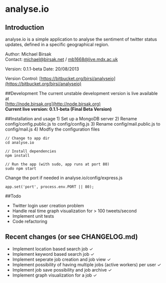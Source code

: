# analyse.io
## Introduction
analyse.io is a simple application to analyse the sentiment of twitter status updates, defined in a specific geographical region.

Author: Michael Birsak  
Contact: [michael@birsak.net](mailto:michael@birsak.net) / [mb1668@live.mdx.ac.uk](mailto:mb1668@live.mdx.ac.uk)

Version: 0.1.1-beta
Date: 20/08/2013

Version Control: [https://bitbucket.org/birsi/analyseio](https://bitbucket.org/birsi/analyseio)

##Development
The current unstable development version is live available at  
[http://node.birsak.org](http://node.birsak.org)  
**Current live version: 0.1.1-beta (Final Beta Version)**

##Installation and usage
    1) Set up a MongoDB server
    2) Rename config/config.public.js to config/config.js
    3) Rename config/mail.public.js to config/mail.js
    4) Modfiy the configuration files

    // Change to app dir
    cd analyse.io

    // Install dependencies
    npm install

    // Run the app (with sudo, app runs at port 80)
    sudo npm start

Change the port if needed in analyse.io/config/express.js

    app.set('port', process.env.PORT || 80);

##Todo
* Twitter login user creation problem
* Handle real time graph visualization for > 100 tweets/second
* Implement unit tests
* Code refactoring

## Recent changes (or see CHANGELOG.md)
* Implement location based search job ✓
* Implement keyword based search job ✓
* Implement seperate job creation and job view ✓
* Implement possibility of having multiple jobs (active workers) per user ✓
* Implement job save possibility and job archive ✓
* Implement graph visualization for a job ✓